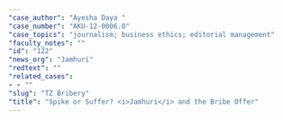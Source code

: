 ```yaml
---
"case_author": "Ayesha Daya "
"case_number": "AKU-12-0006.0"
"case_topics": "journalism; business ethics; editorial management"
"faculty_notes": ""
"id": "122"
"news_org": "Jamhuri"
"redtext": ""
"related_cases":
- - ""
"slug": "TZ Bribery"
"title": "Spike or Suffer? <i>Jamhuri</i> and the Bribe Offer"
---
```

